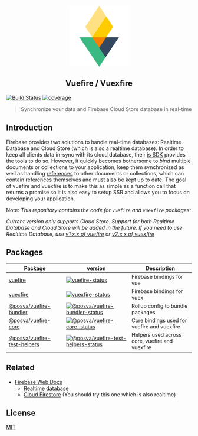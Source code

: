 <p align="center"><img width="165" src="logo-vuefire.svg" alt="Vuefire Logo"></p>
<h2 align="center">Vuefire / Vuexfire</h2>

[![Build Status](https://badgen.net/circleci/github/vuejs/vuefire)](https://circleci.com/gh/vuejs/vuefire) [![coverage](https://badgen.net/codecov/c/github/vuejs/vuefire)](https://codecov.io/github/vuejs/vuefire)

> Synchronize your data and Firebase Cloud Store database in real-time

## Introduction

Firebase provides two solutions to handle real-time databases: Realtime Database and Cloud Store (which is also a realtime database).
In order to keep all clients data in-sync with its cloud database, their [js SDK](https://firebase.google.com/docs/firestore/quickstart) provides the tools to do so. However, it quickly becomes bothersome to _bind_ multiple documents or collections to your application, keep them synchronized as well as handling [references](https://firebase.google.com/docs/firestore/manage-data/data-types) to other documents or collections, which can contain references themselves and must also be kept up to date.
The goal of vuefire and vuexfire is to make this as simple as a function call that returns a promise so it is also easy to setup SSR and allows you to focus on developing your application.

<!-- TODO compare code samples -->

Note: _This repository contains the code for `vuefire` and `vuexfire` packages:_

_Current version only supports Cloud Store. Support for both Realtime Database and Cloud Store will be added in the future. If you need to use Realtime Database, use [v1.x.x of vuefire](https://github.com/vuejs/vuefire/tree/v1) or [v2.x.x of vuexfire](https://github.com/posva/vuexfire)_

## Packages

| Package                        | version                                                                       | Description                                    |
| ------------------------------ | ----------------------------------------------------------------------------- | ---------------------------------------------- |
| [vuefire]                      | [![vuefire-status]][vuefire-package]                                          | Firebase bindings for vue                      |
| [vuexfire]                     | [![vuexfire-status]][vuexfire-package]                                        | Firebase bindings for vuex                     |
| [\@posva/vuefire-bundler]      | [![@posva/vuefire-bundler-status]][\@posva/vuefire-bundler-package]           | Rollup config to bundle packages               |
| [\@posva/vuefire-core]         | [![@posva/vuefire-core-status]][\@posva/vuefire-core-package]                 | Core bindings used for vuefire and vuexfire    |
| [\@posva/vuefire-test-helpers] | [![@posva/vuefire-test-helpers-status]][\@posva/vuefire-test-helpers-package] | Helpers used across core, vuefire and vuexfire |

[vuefire]: packages/vuefire
[vuexfire]: packages/vuexfire
[\@posva/vuefire-bundler]: packages/@posva/vuefire-bundler
[\@posva/vuefire-core]: packages/@posva/vuefire-core
[\@posva/vuefire-test-helpers]: packages/@posva/vuefire-test-helpers
[vuefire-status]: https://badgen.net/npm/v/vuefire/next
[vuexfire-status]: https://badgen.net/npm/v/vuexfire/next
[@posva/vuefire-bundler-status]: https://badgen.net/npm/v/@posva/vuefire-bundler
[@posva/vuefire-core-status]: https://badgen.net/npm/v/@posva/vuefire-core
[@posva/vuefire-test-helpers-status]: https://badgen.net/npm/v/@posva/vuefire-test-helpers
[vuefire-package]: https://npmjs.com/package/vuefire
[vuexfire-package]: https://npmjs.com/package/vuexfire
[\@posva/vuefire-bundler-package]: https://npmjs.com/package/@posva/vuefire-bundler
[\@posva/vuefire-core-package]: https://npmjs.com/package/@posva/vuefire-core
[\@posva/vuefire-test-helpers-package]: https://npmjs.com/package/@posva/vuefire-test-helpers

## Related

- [Firebase Web Docs](https://firebase.google.com/docs/web/setup)
  - [Realtime database](https://firebase.google.com/docs/database/)
  - [Cloud Firestore](https://firebase.google.com/docs/firestore/) (You should try this one which is also realtime)

## License

[MIT](http://opensource.org/licenses/MIT)
